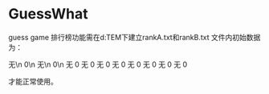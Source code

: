 # GuessWhat
guess game
排行榜功能需在d:TEM下建立rankA.txt和rankB.txt
文件内初始数据为：

无\n
0\n
无\n
0\n
无
0
无
0
无
0
无
0
无
0
无
0
无
0
无
0

才能正常使用。
